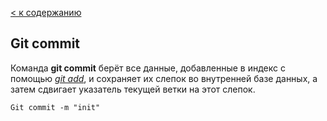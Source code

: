 [< к содержанию](./readme.md)

## **Git commit**

Команда **git commit** берёт все данные, добавленные в индекс с помощью *[git add](./add.md)*, и сохраняет их слепок во внутренней базе данных, а затем сдвигает указатель текущей ветки на этот слепок.

```
Git commit -m "init"
```